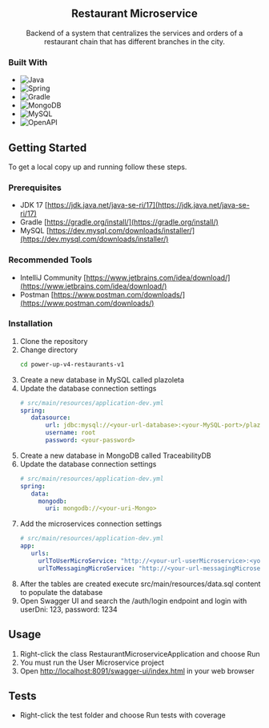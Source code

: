 <br />
<div align="center">
  <h2>Restaurant Microservice</h2>
  <p align="center">
   Backend of a system that centralizes the services and orders of a restaurant chain that has different branches in the city.
  </p>
</div>

### Built With

* ![Java](https://img.shields.io/badge/java-%23ED8B00.svg?style=for-the-badge&logo=java&logoColor=white)
* ![Spring](https://img.shields.io/badge/Spring-6DB33F?style=for-the-badge&logo=spring&logoColor=white)
* ![Gradle](https://img.shields.io/badge/Gradle-02303A.svg?style=for-the-badge&logo=Gradle&logoColor=white)
* ![MongoDB](https://img.shields.io/badge/MongoDB-47A248.svg?style=for-the-badge&logo=MongoDB&logoColor=white)
* ![MySQL](https://img.shields.io/badge/MySQL-00000F?style=for-the-badge&logo=mysql&logoColor=white)
* ![OpenAPI](https://img.shields.io/badge/OpenAPI-<COLOR>?style=for-the-badge&logo=OpenAPI%20Initiative&logoColor=white)


<!-- GETTING STARTED -->
## Getting Started

To get a local copy up and running follow these steps.

### Prerequisites

* JDK 17 [https://jdk.java.net/java-se-ri/17](https://jdk.java.net/java-se-ri/17)
* Gradle [https://gradle.org/install/](https://gradle.org/install/)
* MySQL [https://dev.mysql.com/downloads/installer/](https://dev.mysql.com/downloads/installer/)

### Recommended Tools
* IntelliJ Community [https://www.jetbrains.com/idea/download/](https://www.jetbrains.com/idea/download/)
* Postman [https://www.postman.com/downloads/](https://www.postman.com/downloads/)

### Installation

1. Clone the repository
2. Change directory
   ```sh
   cd power-up-v4-restaurants-v1
   ```
3. Create a new database in MySQL called plazoleta
4. Update the database connection settings
   ```yml
   # src/main/resources/application-dev.yml
   spring:
      datasource:
          url: jdbc:mysql://<your-url-database>:<your-MySQL-port>/plazoleta
          username: root
          password: <your-password>
   ```
5. Create a new database in MongoDB called TraceabilityDB
6. Update the database connection settings
   ```yml
   # src/main/resources/application-dev.yml
   spring:
      data:
        mongodb:
          uri: mongodb://<your-uri-Mongo>
   ```
6. Add the microservices connection settings
   ```yml
   # src/main/resources/application-dev.yml
   app:
      urls:
        urlToUserMicroService: "http://<your-url-userMicroservice>:<your-port>/"
        urlToMessagingMicroService: "http://<your-url-messagingMicroservice>:<your-port>/"
   ```
7. After the tables are created execute src/main/resources/data.sql content to populate the database
8. Open Swagger UI and search the /auth/login endpoint and login with userDni: 123, password: 1234

<!-- USAGE -->
## Usage

1. Right-click the class RestaurantMicroserviceApplication and choose Run
2. You must run the User Microservice project
3. Open [http://localhost:8091/swagger-ui/index.html](http://localhost:8091/swagger-ui/index.html) in your web browser

<!-- ROADMAP -->
## Tests

- Right-click the test folder and choose Run tests with coverage
